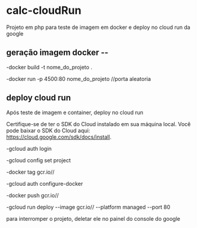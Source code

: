 # calc-cloudRun
Projeto em php para teste de imagem em docker e deploy no cloud run da google


## geração imagem docker --

-docker build -t nome_do_projeto .

-docker run -p 4500:80 nome_do_projeto   //porta aleatoria

##  deploy cloud run

Após teste de imagem e container, deploy no cloud run

Certifique-se de ter o SDK do Cloud instalado em sua máquina local. Você pode baixar o SDK do Cloud aqui: https://cloud.google.com/sdk/docs/install.

-gcloud auth login

-gcloud config set project <project-id>

-docker tag <image-name> gcr.io/<project-id>/<image-name>

-gcloud auth configure-docker
  
-docker push gcr.io/<project-id>/<image-name>
  
-gcloud run deploy <service-name> --image gcr.io/<project-id>/<image-name> --platform managed --port 80

para interromper o projeto, deletar ele no painel do console do google 

